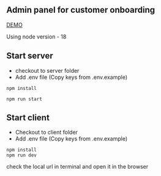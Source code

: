 ## Admin panel for customer onboarding
[DEMO](https://customer.hramdas.in/)

Using node version - 18

## Start server

* checkout to server folder
* Add .env file (Copy keys from .env.example)

```
npm install

npm run start
```


## Start client

* Checkout to client folder
* Add .env file (Copy keys from .env.example)

```
npm install
npm run dev
```
check the local url in terminal and open it in the browser

